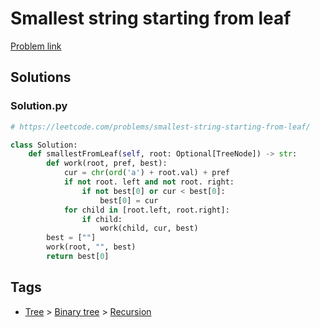 # Smallest string starting from leaf

[Problem link](https://leetcode.com/problems/smallest-string-starting-from-leaf/)

## Solutions


### Solution.py
```py
# https://leetcode.com/problems/smallest-string-starting-from-leaf/

class Solution:
    def smallestFromLeaf(self, root: Optional[TreeNode]) -> str:
        def work(root, pref, best):
            cur = chr(ord('a') + root.val) + pref
            if not root. left and not root. right:
                if not best[0] or cur < best[0]:
                    best[0] = cur
            for child in [root.left, root.right]:
                if child:
                    work(child, cur, best)
        best = [""]
        work(root, "", best)
        return best[0]
```
## Tags

* [Tree](/README.md#Tree) > [Binary tree](/README.md#Tree-Binary_tree) > [Recursion](/README.md#Tree-Binary_tree-Recursion)
